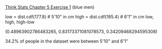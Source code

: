 [Think Stats Chapter 5 Exercise 1](http://greenteapress.com/thinkstats2/html/thinkstats2006.html#toc50) (blue men)


low = dist.cdf(177.8)    # 5'10" in cm
high = dist.cdf(185.4)   # 6'1" in cm
low, high, high-low

(0.48963902786483265, 0.83173371081078573, 0.34209468294595308)

34.2% of people in the dataset were between 5'10" and 6'1" 
